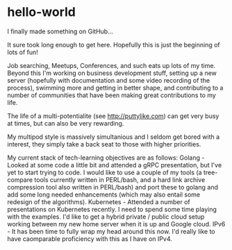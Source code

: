# hello-world
I finally made something on GitHub...

It sure took long enough to get here.
Hopefully this is just the beginning of lots of fun!

Job searching, Meetups, Conferences, and such eats up lots of my time.
Beyond this I'm working on business development stuff, setting up a new server (hopefully with documentation and some video recording of the process), swimming more and getting in better shape, and contributing to a number of communities that have been making great contributions to my life.

The life of a multi-potentialite (see http://puttylike.com) can get very busy at times, but can also be very rewarding.

My multipod style is massively simultanious and I seldom get bored with a interest, they simply take a back seat to those with higher priorities.

My current stack of tech-learning objectives are as follows:
Golang - Looked at some code a little bit and attended a gRPC presentation, but I've yet to start trying to code.  I would like to use a couple of my tools (a tree-compare tools currently written in PERL/bash, and a hard link archive compression tool also written in PERL/bash) and port these to golang and add some long needed enhancements (which may also entail some redesign of the algorithms).
Kubernetes - Attended a number of presentations on Kubernetes recently.  I need to spend some time playing with the examples.  I'd like to get a hybrid private / public cloud setup working between my new home server when it is up and Google cloud.
IPv6 - It has been time to fully wrap my head around this now.  I'd really like to have caomparable proficiency with this as I have on IPv4.
